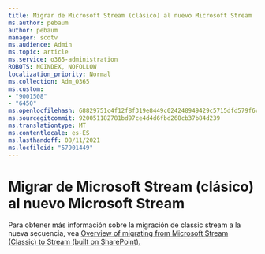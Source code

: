 ```yaml
---
title: Migrar de Microsoft Stream (clásico) al nuevo Microsoft Stream
ms.author: pebaum
author: pebaum
manager: scotv
ms.audience: Admin
ms.topic: article
ms.service: o365-administration
ROBOTS: NOINDEX, NOFOLLOW
localization_priority: Normal
ms.collection: Adm_O365
ms.custom:
- "9001508"
- "6450"
ms.openlocfilehash: 68829751c4f12f8f319e8449c024248949429c5715dfd579f6cbc67d59584b5f
ms.sourcegitcommit: 920051182781bd97ce4d4d6fbd268cb37b84d239
ms.translationtype: MT
ms.contentlocale: es-ES
ms.lasthandoff: 08/11/2021
ms.locfileid: "57901449"
---
```

# <a name="migrate-from-microsoft-stream-classic-to-the-new-microsoft-stream"></a>Migrar de Microsoft Stream (clásico) al nuevo Microsoft Stream

Para obtener más información sobre la migración de classic stream a la nueva secuencia, vea [Overview of migrating from Microsoft Stream (Classic) to Stream (built on SharePoint).](https://docs.microsoft.com/stream/streamnew/stream-classic-to-new-migration-overview)
